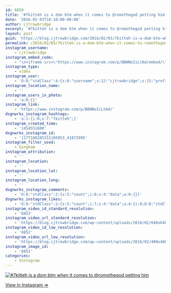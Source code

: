 ```yaml
---
id: 6850
title: '#7kitteh is a dom btm when it comes to @romothegod petting him'
date: '2016-02-03T18:10:00-08:00'
author: cjtrowbridge
excerpt: '#7kitteh is a dom btm when it comes to @romothegod petting him'
layout: post
guid: 'https://blog.cjtrowbridge.com/2016/02/03/7kitteh-is-a-dom-btm-when-it-comes-to-romothegod-petting-him/'
permalink: /2016/02/03/7kitteh-is-a-dom-btm-when-it-comes-to-romothegod-petting-him/
instagram_username:
    - cjtrowbridge
instagram_embed_code:
    - "\n<iframe src=\"https://www.instagram.com/p/BBWNoIiLtAd/embed/\" width=\"612\" height=\"710\" frameborder=\"0\" scrolling=\"no\" allowtransparency=\"true\" class=\"insta-image-embed\"></iframe>\n"
instagram_type:
    - video
instagram_user:
    - 'O:8:"stdClass":4:{s:8:"username";s:12:"cjtrowbridge";s:15:"profile_picture";s:96:"https://scontent.cdninstagram.com/t51.2885-19/s150x150/12081186_1759494767611229_280555941_a.jpg";s:2:"id";s:8:"41872995";s:9:"full_name";s:13:"CJ Trowbridge";}'
instagram_location_name:
    - ''
instagram_users_in_photo:
    - 'a:0:{}'
instagram_link:
    - 'https://www.instagram.com/p/BBWNoIiLtAd/'
dsgnwrks_instagram_hashtags:
    - 'a:1:{i:0;s:7:"7kitteh";}'
instagram_created_time:
    - '1454551800'
dsgnwrks_instagram_id:
    - '1177188285151105053_41872995'
instagram_filter_used:
    - Gingham
instagram_attribution:
    - ''
instagram_location:
    - ''
instagram_location_lat:
    - ''
instagram_location_long:
    - ''
dsgnwrks_instagram_comments:
    - 'O:8:"stdClass":2:{s:5:"count";i:0;s:4:"data";a:0:{}}'
dsgnwrks_instagram_likes:
    - 'O:8:"stdClass":2:{s:5:"count";i:7;s:4:"data";a:4:{i:0;O:8:"stdClass":4:{s:8:"username";s:9:"jimmieeee";s:15:"profile_picture";s:86:"https://scontent.cdninstagram.com/t51.2885-19/928850_1671367393084702_1336495124_a.jpg";s:2:"id";s:8:"28064856";s:9:"full_name";s:12:"Jimmie Erwin";}i:1;O:8:"stdClass":4:{s:8:"username";s:11:"horcruxxx88";s:15:"profile_picture";s:88:"https://scontent.cdninstagram.com/t51.2885-19/11849966_1623194024636543_1007879954_a.jpg";s:2:"id";s:9:"203168842";s:9:"full_name";s:13:"Roland Vargas";}i:2;O:8:"stdClass":4:{s:8:"username";s:9:"cvneutron";s:15:"profile_picture";s:97:"https://scontent.cdninstagram.com/t51.2885-19/s150x150/11352163_1463663047262322_1227399018_a.jpg";s:2:"id";s:9:"200339051";s:9:"full_name";s:14:"Matt Zieminski";}i:3;O:8:"stdClass":4:{s:8:"username";s:10:"romothegod";s:15:"profile_picture";s:95:"https://scontent.cdninstagram.com/t51.2885-19/s150x150/12479177_169956380036816_358493647_a.jpg";s:2:"id";s:9:"206196510";s:9:"full_name";s:10:"Jacob Romo";}}}'
instagram_video_id_standard_resolution:
    - '6853'
instagram_video_url_standard_resolution:
    - 'https://blog.cjtrowbridge.com/wp-content/uploads/2016/02/640x640-video-1454551800.mp4'
instagram_video_id_low_resolution:
    - '6852'
instagram_video_url_low_resolution:
    - 'https://blog.cjtrowbridge.com/wp-content/uploads/2016/02/480x480-video-1454551800.mp4'
instagram_image_id:
    - '6851'
categories:
    - Instagram
---
```


[![#7kitteh is a dom btm when it comes to @romothegod petting him](https://blog.cjtrowbridge.com/wp-content/uploads/2016/02/1454551800-1-1.jpg)](https://www.instagram.com/p/BBWNoIiLtAd/)

[View in Instagram ⇒](https://www.instagram.com/p/BBWNoIiLtAd/)